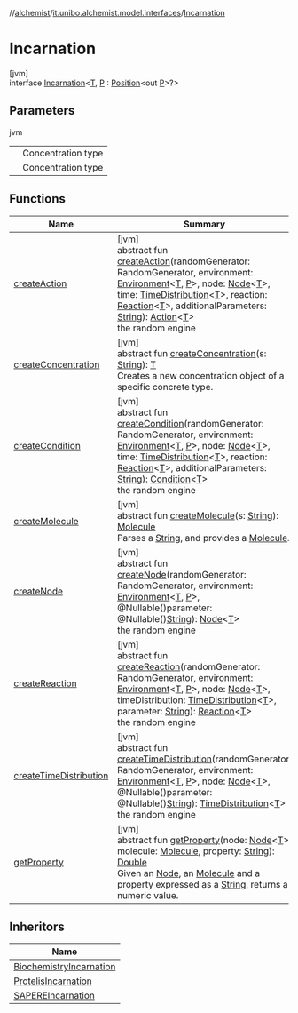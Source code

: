 //[alchemist](../../../index.md)/[it.unibo.alchemist.model.interfaces](../index.md)/[Incarnation](index.md)

# Incarnation

[jvm]\
interface [Incarnation](index.md)<[T](index.md), [P](index.md) : [Position](../-position/index.md)<out [P](../../it.unibo.alchemist.core.interfaces/-simulation/index.md)>?>

## Parameters

jvm

| | |
|---|---|
| <T> | Concentration type |
| <P> | Concentration type |

## Functions

| Name | Summary |
|---|---|
| [createAction](create-action.md) | [jvm]<br>abstract fun [createAction](create-action.md)(randomGenerator: RandomGenerator, environment: [Environment](../-environment/index.md)<[T](../-action/index.md), [P](../../it.unibo.alchemist.core.interfaces/-simulation/index.md)>, node: [Node](../-node/index.md)<[T](../-action/index.md)>, time: [TimeDistribution](../-time-distribution/index.md)<[T](../-action/index.md)>, reaction: [Reaction](../-reaction/index.md)<[T](../-action/index.md)>, additionalParameters: [String](https://docs.oracle.com/javase/8/docs/api/java/lang/String.html)): [Action](../-action/index.md)<[T](../-action/index.md)><br>the random engine |
| [createConcentration](create-concentration.md) | [jvm]<br>abstract fun [createConcentration](create-concentration.md)(s: [String](https://docs.oracle.com/javase/8/docs/api/java/lang/String.html)): [T](../-action/index.md)<br>Creates a new concentration object of a specific concrete type. |
| [createCondition](create-condition.md) | [jvm]<br>abstract fun [createCondition](create-condition.md)(randomGenerator: RandomGenerator, environment: [Environment](../-environment/index.md)<[T](../-action/index.md), [P](../../it.unibo.alchemist.core.interfaces/-simulation/index.md)>, node: [Node](../-node/index.md)<[T](../-action/index.md)>, time: [TimeDistribution](../-time-distribution/index.md)<[T](../-action/index.md)>, reaction: [Reaction](../-reaction/index.md)<[T](../-action/index.md)>, additionalParameters: [String](https://docs.oracle.com/javase/8/docs/api/java/lang/String.html)): [Condition](../-condition/index.md)<[T](../-action/index.md)><br>the random engine |
| [createMolecule](create-molecule.md) | [jvm]<br>abstract fun [createMolecule](create-molecule.md)(s: [String](https://docs.oracle.com/javase/8/docs/api/java/lang/String.html)): [Molecule](../-molecule/index.md)<br>Parses a [String](https://docs.oracle.com/javase/8/docs/api/java/lang/String.html), and provides a [Molecule](../-molecule/index.md). |
| [createNode](create-node.md) | [jvm]<br>abstract fun [createNode](create-node.md)(randomGenerator: RandomGenerator, environment: [Environment](../-environment/index.md)<[T](../-action/index.md), [P](../../it.unibo.alchemist.core.interfaces/-simulation/index.md)>, @Nullable()parameter: @Nullable()[String](https://docs.oracle.com/javase/8/docs/api/java/lang/String.html)): [Node](../-node/index.md)<[T](../-action/index.md)><br>the random engine |
| [createReaction](create-reaction.md) | [jvm]<br>abstract fun [createReaction](create-reaction.md)(randomGenerator: RandomGenerator, environment: [Environment](../-environment/index.md)<[T](../-action/index.md), [P](../../it.unibo.alchemist.core.interfaces/-simulation/index.md)>, node: [Node](../-node/index.md)<[T](../-action/index.md)>, timeDistribution: [TimeDistribution](../-time-distribution/index.md)<[T](../-action/index.md)>, parameter: [String](https://docs.oracle.com/javase/8/docs/api/java/lang/String.html)): [Reaction](../-reaction/index.md)<[T](../-action/index.md)><br>the random engine |
| [createTimeDistribution](create-time-distribution.md) | [jvm]<br>abstract fun [createTimeDistribution](create-time-distribution.md)(randomGenerator: RandomGenerator, environment: [Environment](../-environment/index.md)<[T](../-action/index.md), [P](../../it.unibo.alchemist.core.interfaces/-simulation/index.md)>, node: [Node](../-node/index.md)<[T](../-action/index.md)>, @Nullable()parameter: @Nullable()[String](https://docs.oracle.com/javase/8/docs/api/java/lang/String.html)): [TimeDistribution](../-time-distribution/index.md)<[T](../-action/index.md)><br>the random engine |
| [getProperty](get-property.md) | [jvm]<br>abstract fun [getProperty](get-property.md)(node: [Node](../-node/index.md)<[T](../-action/index.md)>, molecule: [Molecule](../-molecule/index.md), property: [String](https://docs.oracle.com/javase/8/docs/api/java/lang/String.html)): [Double](https://kotlinlang.org/api/latest/jvm/stdlib/kotlin/-double/index.html)<br>Given an [Node](../-node/index.md), an [Molecule](../-molecule/index.md) and a property expressed as a [String](https://docs.oracle.com/javase/8/docs/api/java/lang/String.html), returns a numeric value. |

## Inheritors

| Name |
|---|
| [BiochemistryIncarnation](../../it.unibo.alchemist.model/-biochemistry-incarnation/index.md) |
| [ProtelisIncarnation](../../it.unibo.alchemist.model/-protelis-incarnation/index.md) |
| [SAPEREIncarnation](../../it.unibo.alchemist.model/-s-a-p-e-r-e-incarnation/index.md) |
